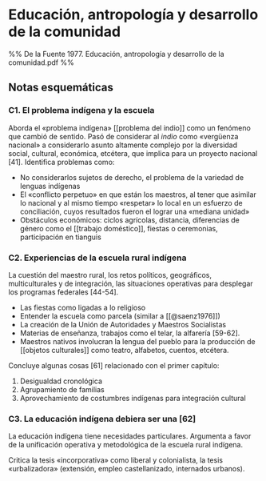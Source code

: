 # Educación, antropología y desarrollo de la comunidad
%% De la Fuente 1977. Educación, antropología y desarrollo de la comunidad.pdf %%

## Notas esquemáticas

### C1. El problema indígena y la escuela

Aborda el «problema indígena» [[problema del indio]] como un fenómeno que cambió de sentido. Pasó de considerar al *indio* como «vergüenza nacional» a considerarlo asunto altamente complejo por la diversidad social, cultural, económica, etcétera, que implica para un proyecto nacional [41]. Identifica problemas como:

- No considerarlos sujetos de derecho, el problema de la variedad de lenguas indígenas
- El «conflicto perpetuo» en que están los maestros, al tener que asimilar lo nacional y al mismo tiempo «respetar» lo local en un esfuerzo de conciliación, cuyos resultados fueron el lograr una «mediana unidad»
- Obstáculos económicos: ciclos agrícolas, distancia, diferencias de género como el [[trabajo doméstico]], fiestas o ceremonias, participación en tianguis

### C2. Experiencias de la escuela rural indígena

La cuestión del maestro rural, los retos políticos, geográficos, multiculturales y de integración, las situaciones operativas para desplegar los programas federales [44-54].

- Las fiestas como ligadas a lo religioso
- Entender la escuela como parcela (similar a [[@saenz1976]])
- La creación de la Unión de Autoridades y Maestros Socialistas
- Materias de enseñanza, trabajos como el telar, la alfarería [59-62].
- Maestros nativos involucran la lengua del pueblo para la producción de [[objetos culturales]] como teatro, alfabetos, cuentos, etcétera.

Concluye algunas cosas [61] relacionado con el primer capítulo:

1. Desigualdad cronológica
2. Agrupamiento de familias
3. Aprovechamiento de costumbres indígenas para integración cultural

### C3. La educación indígena debiera ser una [62]

La educación indígena tiene necesidades particulares. Argumenta a favor de la unificación operativa y metodológica de la escuela rural indígena.

Critica la tesis «incorporativa» como liberal y colonialista, la tesis «urbalizadora» (extensión, empleo castellanizado, internados urbanos).
